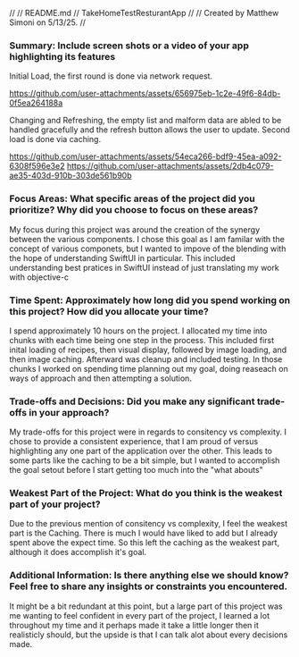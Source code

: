 //
//  README.md
//  TakeHomeTestResturantApp
//
//  Created by Matthew Simoni on 5/13/25.
//

### Summary: Include screen shots or a video of your app highlighting its features
Initial Load, the first round is done via network request.

https://github.com/user-attachments/assets/656975eb-1c2e-49f6-84db-0f5ea264188a
    
Changing and Refreshing, the empty list and malform data are abled to be handled gracefully and the refresh button allows the user to update. Second load is done via caching.

https://github.com/user-attachments/assets/54eca266-bdf9-45ea-a092-6308f596e3e2
https://github.com/user-attachments/assets/2db4c079-ae35-403d-910b-303de561b90b


### Focus Areas: What specific areas of the project did you prioritize? Why did you choose to focus on these areas?

My focus during this project was around the creation of the synergy between the various components. I chose this goal as I am familar with the concept of various componets, but I wanted to impove of the blending with the hope of understanding SwiftUI in particular. This included understanding best pratices in SwiftUI instead of just translating my work with objective-c

### Time Spent: Approximately how long did you spend working on this project? How did you allocate your time?
I spend approximately 10 hours on the project. I allocated my time into chunks with each time being one step in the process. This included first inital loading of recipes, then visual display, followed by image loading, and then image caching. Afterward was cleanup and included testing. In those chunks I worked on spending time planning out my goal, doing reaseach on ways of approach and then attempting a solution.

### Trade-offs and Decisions: Did you make any significant trade-offs in your approach?
My trade-offs for this project were in regards to consitency vs complexity. I chose to provide a consistent experience, that I am proud of versus highlighting any one part of the application over the other. This leads to some parts like the caching to be a bit simple, but I wanted to accomplish the goal setout before I start getting too much into the "what abouts"

### Weakest Part of the Project: What do you think is the weakest part of your project?
Due to the previous mention of consitency vs complexity, I feel the weakest part is the Caching. There is much I would have liked to add but I already spent above the expect time. So this left the caching as the weakest part, although it does accomplish it's goal.

### Additional Information: Is there anything else we should know? Feel free to share any insights or constraints you encountered.
It might be a bit redundant at this point, but a large part of this project was me wanting to feel confident in every part of the project, I learned a lot throughout my time and it perhaps made it take a little longer then it realisticly should, but the upside is that I can talk alot about every decisions made.
